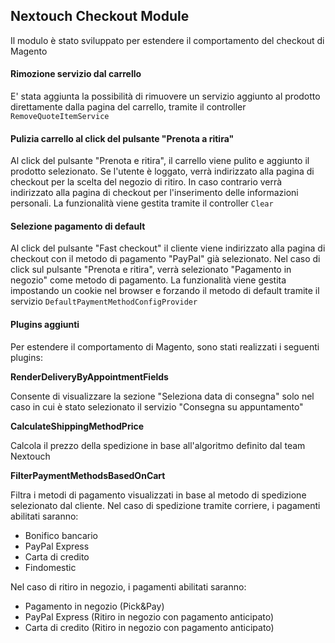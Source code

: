 ## Nextouch Checkout Module

Il modulo è stato sviluppato per estendere il comportamento
del checkout di Magento

#### Rimozione servizio dal carrello

E' stata aggiunta la possibilità di rimuovere un servizio
aggiunto al prodotto direttamente dalla pagina del carrello, tramite
il controller `RemoveQuoteItemService`

#### Pulizia carrello al click del pulsante "Prenota a ritira"

Al click del pulsante "Prenota e ritira", il carrello viene
pulito e aggiunto il prodotto selezionato. Se l'utente è loggato,
verrà indirizzato alla pagina di checkout per la scelta del negozio di ritiro.
In caso contrario verrà indirizzato alla pagina di checkout per l'inserimento
delle informazioni personali. La funzionalità viene gestita tramite il controller `Clear`

#### Selezione pagamento di default

Al click del pulsante "Fast checkout" il cliente viene
indirizzato alla pagina di checkout con il metodo di pagamento
"PayPal" già selezionato. Nel caso di click sul pulsante "Prenota e ritira",
verrà selezionato "Pagamento in negozio" come metodo di pagamento.
La funzionalità viene gestita impostando un cookie nel browser e forzando il metodo di default
tramite il servizio `DefaultPaymentMethodConfigProvider`

#### Plugins aggiunti

Per estendere il comportamento di Magento, sono stati
realizzati i seguenti plugins:

**RenderDeliveryByAppointmentFields**

Consente di visualizzare la sezione "Seleziona data di consegna"
solo nel caso in cui è stato selezionato il servizio "Consegna su appuntamento"

**CalculateShippingMethodPrice**

Calcola il prezzo della spedizione in base all'algoritmo
definito dal team Nextouch

**FilterPaymentMethodsBasedOnCart**

Filtra i metodi di pagamento visualizzati in base al metodo di spedizione selezionato dal cliente.
Nel caso di spedizione tramite corriere, i pagamenti abilitati saranno:

* Bonifico bancario
* PayPal Express
* Carta di credito
* Findomestic

Nel caso di ritiro in negozio, i pagamenti abilitati saranno:

* Pagamento in negozio (Pick&Pay)
* PayPal Express (Ritiro in negozio con pagamento anticipato)
* Carta di credito (Ritiro in negozio con pagamento anticipato)
